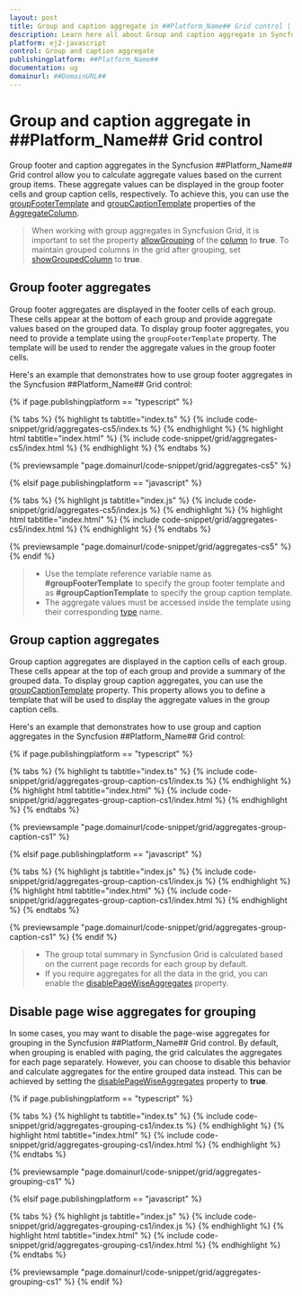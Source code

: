 ```yaml
---
layout: post
title: Group and caption aggregate in ##Platform_Name## Grid control | Syncfusion
description: Learn here all about Group and caption aggregate in Syncfusion ##Platform_Name## Grid control of Syncfusion Essential JS 2 and more.
platform: ej2-javascript
control: Group and caption aggregate 
publishingplatform: ##Platform_Name##
documentation: ug
domainurl: ##DomainURL##
---
```


# Group and caption aggregate in ##Platform_Name## Grid control

Group footer and caption aggregates in the Syncfusion ##Platform_Name## Grid control allow you to calculate aggregate values based on the current group items. These aggregate values can be displayed in the group footer cells and group caption cells, respectively. To achieve this, you can use the [groupFooterTemplate](../../api/grid/aggregateColumn/#groupfootertemplate) and [groupCaptionTemplate](../../api/grid/aggregateColumn/#groupcaptiontemplate) properties of the [AggregateColumn](../../api/grid/aggregateColumn).

> When working with group aggregates in Syncfusion Grid, it is important to set the property [allowGrouping](../../api/grid/column/#allowgrouping) of the [column](../../api/grid/column) to **true**. 
> To maintain grouped columns in the grid after grouping, set [showGroupedColumn](../../api/grid/groupSettings/#showgroupedcolumn) to **true**.

## Group footer aggregates

Group footer aggregates are displayed in the footer cells of each group. These cells appear at the bottom of each group and provide aggregate values based on the grouped data. To display group footer aggregates, you need to provide a template using the `groupFooterTemplate` property. The template will be used to render the aggregate values in the group footer cells.

Here's an example that demonstrates how to use group footer aggregates in the Syncfusion ##Platform_Name## Grid control:

{% if page.publishingplatform == "typescript" %}

 {% tabs %}
{% highlight ts tabtitle="index.ts" %}
{% include code-snippet/grid/aggregates-cs5/index.ts %}
{% endhighlight %}
{% highlight html tabtitle="index.html" %}
{% include code-snippet/grid/aggregates-cs5/index.html %}
{% endhighlight %}
{% endtabs %}
        
{% previewsample "page.domainurl/code-snippet/grid/aggregates-cs5" %}

{% elsif page.publishingplatform == "javascript" %}

{% tabs %}
{% highlight js tabtitle="index.js" %}
{% include code-snippet/grid/aggregates-cs5/index.js %}
{% endhighlight %}
{% highlight html tabtitle="index.html" %}
{% include code-snippet/grid/aggregates-cs5/index.html %}
{% endhighlight %}
{% endtabs %}

{% previewsample "page.domainurl/code-snippet/grid/aggregates-cs5" %}
{% endif %}

> * Use the template reference variable name as **#groupFooterTemplate** to specify the group footer template and as **#groupCaptionTemplate** to specify the group caption template.
> * The aggregate values must be accessed inside the template using their corresponding [type](https://ej2.syncfusion.com/angular/documentation/api/grid/aggregateColumn/#type) name.

## Group caption aggregates

Group caption aggregates are displayed in the caption cells of each group. These cells appear at the top of each group and provide a summary of the grouped data. To display group caption aggregates, you can use the [groupCaptionTemplate](../../api/grid/aggregateColumn/#groupcaptiontemplate) property. This property allows you to define a template that will be used to display the aggregate values in the group caption cells.

Here's an example that demonstrates how to use group and caption aggregates in the Syncfusion ##Platform_Name## Grid control:

{% if page.publishingplatform == "typescript" %}

 {% tabs %}
{% highlight ts tabtitle="index.ts" %}
{% include code-snippet/grid/aggregates-group-caption-cs1/index.ts %}
{% endhighlight %}
{% highlight html tabtitle="index.html" %}
{% include code-snippet/grid/aggregates-group-caption-cs1/index.html %}
{% endhighlight %}
{% endtabs %}
        
{% previewsample "page.domainurl/code-snippet/grid/aggregates-group-caption-cs1" %}

{% elsif page.publishingplatform == "javascript" %}

{% tabs %}
{% highlight js tabtitle="index.js" %}
{% include code-snippet/grid/aggregates-group-caption-cs1/index.js %}
{% endhighlight %}
{% highlight html tabtitle="index.html" %}
{% include code-snippet/grid/aggregates-group-caption-cs1/index.html %}
{% endhighlight %}
{% endtabs %}

{% previewsample "page.domainurl/code-snippet/grid/aggregates-group-caption-cs1" %}
{% endif %}

> * The group total summary in Syncfusion Grid is calculated based on the current page records for each group by default.
> * If you require aggregates for all the data in the grid, you can enable the [disablePageWiseAggregates](../../api/grid/groupSettings/#disablepagewiseaggregates) property.

## Disable page wise aggregates for grouping

In some cases, you may want to disable the page-wise aggregates for grouping in the Syncfusion ##Platform_Name## Grid control. By default, when grouping is enabled with paging, the grid calculates the aggregates for each page separately. However, you can choose to disable this behavior and calculate aggregates for the entire grouped data instead. This can be achieved by setting the [disablePageWiseAggregates](../../api/grid/groupSettings/#disablepagewiseaggregates) property to **true**.

{% if page.publishingplatform == "typescript" %}

 {% tabs %}
{% highlight ts tabtitle="index.ts" %}
{% include code-snippet/grid/aggregates-grouping-cs1/index.ts %}
{% endhighlight %}
{% highlight html tabtitle="index.html" %}
{% include code-snippet/grid/aggregates-grouping-cs1/index.html %}
{% endhighlight %}
{% endtabs %}
        
{% previewsample "page.domainurl/code-snippet/grid/aggregates-grouping-cs1" %}

{% elsif page.publishingplatform == "javascript" %}

{% tabs %}
{% highlight js tabtitle="index.js" %}
{% include code-snippet/grid/aggregates-grouping-cs1/index.js %}
{% endhighlight %}
{% highlight html tabtitle="index.html" %}
{% include code-snippet/grid/aggregates-grouping-cs1/index.html %}
{% endhighlight %}
{% endtabs %}

{% previewsample "page.domainurl/code-snippet/grid/aggregates-grouping-cs1" %}
{% endif %}